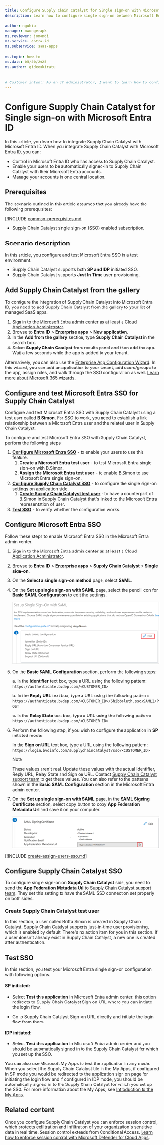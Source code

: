 ```yaml
---
title: Configure Supply Chain Catalyst for Single sign-on with Microsoft Entra ID
description: Learn how to configure single sign-on between Microsoft Entra ID and Supply Chain Catalyst.

author: nguhiu
manager: mwongerapk
ms.reviewer: jomondi
ms.service: entra-id
ms.subservice: saas-apps

ms.topic: how-to
ms.date: 05/20/2025
ms.author: gideonkiratu


# Customer intent: As an IT administrator, I want to learn how to configure single sign-on between Microsoft Entra ID and Supply Chain Catalyst so that I can control who has access to Supply Chain Catalyst, enable automatic sign-in with Microsoft Entra accounts, and manage my accounts in one central location.
---
```


# Configure Supply Chain Catalyst for Single sign-on with Microsoft Entra ID

In this article,  you learn how to integrate Supply Chain Catalyst with Microsoft Entra ID. When you integrate Supply Chain Catalyst with Microsoft Entra ID, you can:

* Control in Microsoft Entra ID who has access to Supply Chain Catalyst.
* Enable your users to be automatically signed-in to Supply Chain Catalyst with their Microsoft Entra accounts.
* Manage your accounts in one central location.

## Prerequisites
The scenario outlined in this article assumes that you already have the following prerequisites:

[!INCLUDE [common-prerequisites.md](~/identity/saas-apps/includes/common-prerequisites.md)]
* Supply Chain Catalyst single sign-on (SSO) enabled subscription.

## Scenario description

In this article,  you configure and test Microsoft Entra SSO in a test environment.

* Supply Chain Catalyst supports both **SP and IDP** initiated SSO.
* Supply Chain Catalyst supports **Just In Time** user provisioning.

## Add Supply Chain Catalyst from the gallery

To configure the integration of Supply Chain Catalyst into Microsoft Entra ID, you need to add Supply Chain Catalyst from the gallery to your list of managed SaaS apps.

1. Sign in to the [Microsoft Entra admin center](https://entra.microsoft.com) as at least a [Cloud Application Administrator](~/identity/role-based-access-control/permissions-reference.md#cloud-application-administrator).
1. Browse to **Entra ID** > **Enterprise apps** > **New application**.
1. In the **Add from the gallery** section, type **Supply Chain Catalyst** in the search box.
1. Select **Supply Chain Catalyst** from results panel and then add the app. Wait a few seconds while the app is added to your tenant.

Alternatively, you can also use the [Enterprise App Configuration Wizard](https://portal.office.com/AdminPortal/home?Q=Docs#/azureadappintegration). In this wizard, you can add an application to your tenant, add users/groups to the app, assign roles, and walk through the SSO configuration as well. [Learn more about Microsoft 365 wizards.](/microsoft-365/admin/misc/azure-ad-setup-guides)

## Configure and test Microsoft Entra SSO for Supply Chain Catalyst

Configure and test Microsoft Entra SSO with Supply Chain Catalyst using a test user called **B.Simon**. For SSO to work, you need to establish a link relationship between a Microsoft Entra user and the related user in Supply Chain Catalyst.

To configure and test Microsoft Entra SSO with Supply Chain Catalyst, perform the following steps:

1. **[Configure Microsoft Entra SSO](#configure-microsoft-entra-sso)** - to enable your users to use this feature.
    1. **Create a Microsoft Entra test user** - to test Microsoft Entra single sign-on with B.Simon.
    1. **Assign the Microsoft Entra test user** - to enable B.Simon to use Microsoft Entra single sign-on.
1. **[Configure Supply Chain Catalyst SSO](#configure-supply-chain-catalyst-sso)** - to configure the single sign-on settings on application side.
    1. **[Create Supply Chain Catalyst test user](#create-supply-chain-catalyst-test-user)** - to have a counterpart of B.Simon in Supply Chain Catalyst that's linked to the Microsoft Entra representation of user.
1. **[Test SSO](#test-sso)** - to verify whether the configuration works.

## Configure Microsoft Entra SSO

Follow these steps to enable Microsoft Entra SSO in the Microsoft Entra admin center.

1. Sign in to the [Microsoft Entra admin center](https://entra.microsoft.com) as at least a [Cloud Application Administrator](~/identity/role-based-access-control/permissions-reference.md#cloud-application-administrator).
1. Browse to **Entra ID** > **Enterprise apps** > **Supply Chain Catalyst** > **Single sign-on**.
1. On the **Select a single sign-on method** page, select **SAML**.
1. On the **Set up single sign-on with SAML** page, select the pencil icon for **Basic SAML Configuration** to edit the settings.

   ![Screenshot shows how to edit Basic SAML Configuration.](common/edit-urls.png "Basic Configuration")

1. On the **Basic SAML Configuration** section, perform the following steps:

    a. In the **Identifier** text box, type a URL using the following pattern:
    `https://authenticate.bvdep.com/<CUSTOMER_ID>`

    b. In the **Reply URL** text box, type a URL using the following pattern:
    `https://authenticate.bvdep.com/<CUSTOMER_ID>/Shibboleth.sso/SAML2/POST`

    c. In the **Relay State** text box, type a URL using the following pattern:
    `https://authenticate.bvdep.com/<CUSTOMER_ID>`

1. Perform the following step, if you wish to configure the application in **SP** initiated mode:

    In the **Sign on URL** text box, type a URL using the following pattern:
    `https://login.bvdinfo.com/supplychaincatalyst/sso/<CUSTOMER_ID>`

	> [!NOTE]
	> These values aren't real. Update these values with the actual Identifier, Reply URL, Relay State and Sign on URL. Contact [Supply Chain Catalyst support team](mailto:help@bvdinfo.com) to get these values. You can also refer to the patterns shown in the **Basic SAML Configuration** section in the Microsoft Entra admin center.

1. On the **Set up single sign-on with SAML** page, in the **SAML Signing Certificate** section, select copy button to copy **App Federation Metadata Url** and save it on your computer.

	![Screenshot shows the Certificate download link.](common/copy-metadataurl.png "Certificate")

<a name='create-a-microsoft-entra-id-test-user'></a>

[!INCLUDE [create-assign-users-sso.md](~/identity/saas-apps/includes/create-assign-users-sso.md)]

## Configure Supply Chain Catalyst SSO

To configure single sign-on on **Supply Chain Catalyst** side, you need to send the **App Federation Metadata Url** to [Supply Chain Catalyst support team](mailto:help@bvdinfo.com). They set this setting to have the SAML SSO connection set properly on both sides.

### Create Supply Chain Catalyst test user

In this section, a user called Britta Simon is created in Supply Chain Catalyst. Supply Chain Catalyst supports just-in-time user provisioning, which is enabled by default. There's no action item for you in this section. If a user doesn't already exist in Supply Chain Catalyst, a new one is created after authentication.

## Test SSO 

In this section, you test your Microsoft Entra single sign-on configuration with following options.
 
#### SP initiated:
 
* Select **Test this application** in Microsoft Entra admin center. this option redirects to Supply Chain Catalyst Sign on URL where you can initiate the login flow.  
 
* Go to Supply Chain Catalyst Sign-on URL directly and initiate the login flow from there.
 
#### IDP initiated:
 
* Select **Test this application** in Microsoft Entra admin center and you should be automatically signed in to the Supply Chain Catalyst for which you set up the SSO.
 
You can also use Microsoft My Apps to test the application in any mode. When you select the Supply Chain Catalyst tile in the My Apps, if configured in SP mode you would be redirected to the application sign on page for initiating the login flow and if configured in IDP mode, you should be automatically signed in to the Supply Chain Catalyst for which you set up the SSO. For more information about the My Apps, see [Introduction to the My Apps](https://support.microsoft.com/account-billing/sign-in-and-start-apps-from-the-my-apps-portal-2f3b1bae-0e5a-4a86-a33e-876fbd2a4510).

## Related content

Once you configure Supply Chain Catalyst you can enforce session control, which protects exfiltration and infiltration of your organization's sensitive data in real time. Session control extends from Conditional Access. [Learn how to enforce session control with Microsoft Defender for Cloud Apps](/cloud-app-security/proxy-deployment-any-app).
